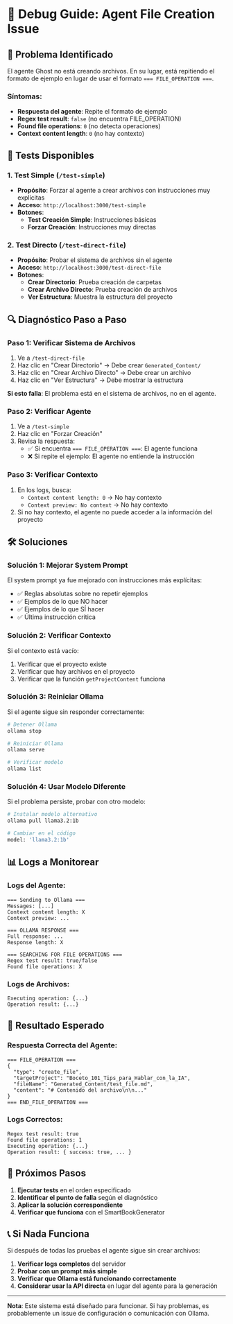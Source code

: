# 🔧 Debug Guide: Agent File Creation Issue

## 🚨 Problema Identificado

El agente Ghost no está creando archivos. En su lugar, está repitiendo el formato de ejemplo en lugar de usar el formato `=== FILE_OPERATION ===`.

### Síntomas:
- **Respuesta del agente**: Repite el formato de ejemplo
- **Regex test result**: `false` (no encuentra FILE_OPERATION)
- **Found file operations**: `0` (no detecta operaciones)
- **Context content length**: `0` (no hay contexto)

## 🧪 Tests Disponibles

### 1. Test Simple (`/test-simple`)
- **Propósito**: Forzar al agente a crear archivos con instrucciones muy explícitas
- **Acceso**: `http://localhost:3000/test-simple`
- **Botones**:
  - **Test Creación Simple**: Instrucciones básicas
  - **Forzar Creación**: Instrucciones muy directas

### 2. Test Directo (`/test-direct-file`)
- **Propósito**: Probar el sistema de archivos sin el agente
- **Acceso**: `http://localhost:3000/test-direct-file`
- **Botones**:
  - **Crear Directorio**: Prueba creación de carpetas
  - **Crear Archivo Directo**: Prueba creación de archivos
  - **Ver Estructura**: Muestra la estructura del proyecto

## 🔍 Diagnóstico Paso a Paso

### Paso 1: Verificar Sistema de Archivos
1. Ve a `/test-direct-file`
2. Haz clic en "Crear Directorio" → Debe crear `Generated_Content/`
3. Haz clic en "Crear Archivo Directo" → Debe crear un archivo
4. Haz clic en "Ver Estructura" → Debe mostrar la estructura

**Si esto falla**: El problema está en el sistema de archivos, no en el agente.

### Paso 2: Verificar Agente
1. Ve a `/test-simple`
2. Haz clic en "Forzar Creación"
3. Revisa la respuesta:
   - ✅ Si encuentra `=== FILE_OPERATION ===`: El agente funciona
   - ❌ Si repite el ejemplo: El agente no entiende la instrucción

### Paso 3: Verificar Contexto
1. En los logs, busca:
   - `Context content length: 0` → No hay contexto
   - `Context preview: No context` → No hay contexto
2. Si no hay contexto, el agente no puede acceder a la información del proyecto

## 🛠️ Soluciones

### Solución 1: Mejorar System Prompt
El system prompt ya fue mejorado con instrucciones más explícitas:
- ✅ Reglas absolutas sobre no repetir ejemplos
- ✅ Ejemplos de lo que NO hacer
- ✅ Ejemplos de lo que SÍ hacer
- ✅ Última instrucción crítica

### Solución 2: Verificar Contexto
Si el contexto está vacío:
1. Verificar que el proyecto existe
2. Verificar que hay archivos en el proyecto
3. Verificar que la función `getProjectContent` funciona

### Solución 3: Reiniciar Ollama
Si el agente sigue sin responder correctamente:
```bash
# Detener Ollama
ollama stop

# Reiniciar Ollama
ollama serve

# Verificar modelo
ollama list
```

### Solución 4: Usar Modelo Diferente
Si el problema persiste, probar con otro modelo:
```bash
# Instalar modelo alternativo
ollama pull llama3.2:1b

# Cambiar en el código
model: 'llama3.2:1b'
```

## 📊 Logs a Monitorear

### Logs del Agente:
```
=== Sending to Ollama ===
Messages: [...]
Context content length: X
Context preview: ...

=== OLLAMA RESPONSE ===
Full response: ...
Response length: X

=== SEARCHING FOR FILE OPERATIONS ===
Regex test result: true/false
Found file operations: X
```

### Logs de Archivos:
```
Executing operation: {...}
Operation result: {...}
```

## 🎯 Resultado Esperado

### Respuesta Correcta del Agente:
```
=== FILE_OPERATION ===
{
  "type": "create_file",
  "targetProject": "Boceto_101_Tips_para_Hablar_con_la_IA",
  "fileName": "Generated_Content/test_file.md",
  "content": "# Contenido del archivo\n\n..."
}
=== END_FILE_OPERATION ===
```

### Logs Correctos:
```
Regex test result: true
Found file operations: 1
Executing operation: {...}
Operation result: { success: true, ... }
```

## 🚀 Próximos Pasos

1. **Ejecutar tests** en el orden especificado
2. **Identificar el punto de falla** según el diagnóstico
3. **Aplicar la solución correspondiente**
4. **Verificar que funciona** con el SmartBookGenerator

## 📞 Si Nada Funciona

Si después de todas las pruebas el agente sigue sin crear archivos:

1. **Verificar logs completos** del servidor
2. **Probar con un prompt más simple**
3. **Verificar que Ollama está funcionando correctamente**
4. **Considerar usar la API directa** en lugar del agente para la generación

---

**Nota**: Este sistema está diseñado para funcionar. Si hay problemas, es probablemente un issue de configuración o comunicación con Ollama. 